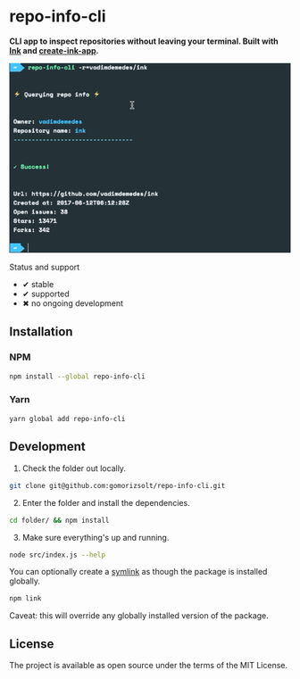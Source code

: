 # repo-info-cli

**CLI app to inspect repositories without leaving your terminal. Built with [Ink](https://github.com/vadimdemedes/ink) and [create-ink-app](https://github.com/vadimdemedes/create-ink-app).**

![](media/demo.gif)

Status and support

- &#x2714; stable
- &#x2714; supported
- &#x2716; no ongoing development

## Installation

### NPM

```sh
npm install --global repo-info-cli
```

### Yarn

```sh
yarn global add repo-info-cli
```

## Development

1. Check the folder out locally.

```sh
git clone git@github.com:gomorizsolt/repo-info-cli.git
```

2. Enter the folder and install the dependencies.

```sh
cd folder/ && npm install
```

3. Make sure everything's up and running.

```sh
node src/index.js --help
```

You can optionally create a [symlink](https://docs.npmjs.com/cli/link) as though the package is installed globally.

```sh
npm link
```

Caveat: this will override any globally installed version of the package.

## License

The project is available as open source under the terms of the MIT License.
